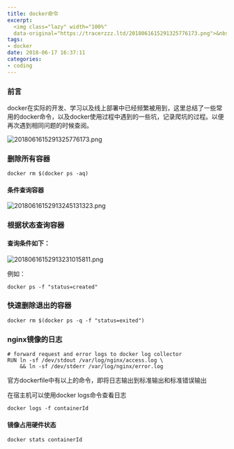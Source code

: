 ```yaml
---
title: docker命令
excerpt: 
  <img class="lazy" width="100%" 
  data-original="https://tracerzzz.ltd/2018061615291325776173.png">&nbsp&nbsp&nbsp&nbsp docker在实际的开发、学习以及线上部署中已经频繁被用到，这里总结了一些常用的docker命令，以及docker使用过程中遇到的一些坑，记录爬坑的过程。以便再次遇到相同问题的时候查阅
tags:
- docker
date: 2018-06-17 16:37:11
categories:
- coding
---
```



### 前言

docker在实际的开发、学习以及线上部署中已经频繁被用到，这里总结了一些常用的docker命令，以及docker使用过程中遇到的一些坑，记录爬坑的过程。以便再次遇到相同问题的时候查阅。

![2018061615291325776173.png](https://tracerzzz.ltd/2018061615291325776173.png)

### 删除所有容器

```shell
docker rm $(docker ps -aq)
```

#### 条件查询容器

![20180616152913245131323.png](https://tracerzzz.ltd/20180616152913245131323.png)

### 根据状态查询容器

#### 查询条件如下：

![20180616152913231015811.png](https://tracerzzz.ltd/20180616152913231015811.png)

例如：

```shell
docker ps -f "status=created"
```

### 快速删除退出的容器

```shell
docker rm $(docker ps -q -f "status=exited")
```

### nginx镜像的日志

```
# forward request and error logs to docker log collector
RUN ln -sf /dev/stdout /var/log/nginx/access.log \
	&& ln -sf /dev/stderr /var/log/nginx/error.log
```

官方dockerfile中有以上的命令，即将日志输出到标准输出和标准错误输出

在宿主机可以使用docker logs命令查看日志

```shell
docker logs -f containerId
```

#### 镜像占用硬件状态

```shell
docker stats containerId
```

